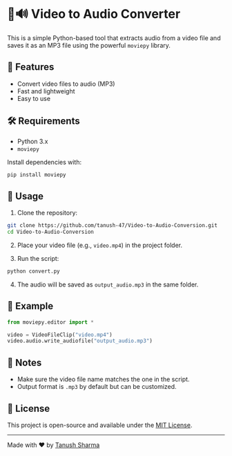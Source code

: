 # 🎥🔊 Video to Audio Converter

This is a simple Python-based tool that extracts audio from a video file and saves it as an MP3 file using the powerful `moviepy` library.

## 🚀 Features
- Convert video files to audio (MP3)
- Fast and lightweight
- Easy to use

## 🛠️ Requirements
- Python 3.x
- `moviepy`

Install dependencies with:
```bash
pip install moviepy
```

## 📂 Usage
1. Clone the repository:
```bash
git clone https://github.com/tanush-47/Video-to-Audio-Conversion.git
cd Video-to-Audio-Conversion
```

2. Place your video file (e.g., `video.mp4`) in the project folder.

3. Run the script:
```bash
python convert.py
```

4. The audio will be saved as `output_audio.mp3` in the same folder.

## 🧾 Example
```python
from moviepy.editor import *

video = VideoFileClip("video.mp4")
video.audio.write_audiofile("output_audio.mp3")
```

## 📌 Notes
- Make sure the video file name matches the one in the script.
- Output format is `.mp3` by default but can be customized.

## 📄 License
This project is open-source and available under the [MIT License](LICENSE).

---

Made with ❤️ by [Tanush Sharma](https://github.com/tanush-47)
